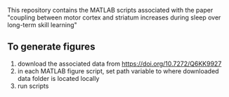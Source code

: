 This repository contains the MATLAB scripts associated with the paper "coupling between motor cortex and striatum increases during sleep over long-term skill learning"

## To generate figures

1. download the associated data from https://doi.org/10.7272/Q6KK9927
2. in each MATLAB figure script, set path variable to where downloaded data folder is located locally
3. run scripts
